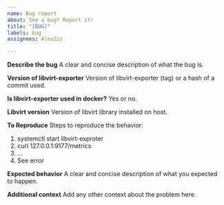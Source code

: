 ```yaml
---
name: Bug report
about: See a bug? Report it!
title: "[BUG]"
labels: bug
assignees: AlexZzz

---
```


**Describe the bug**
A clear and concise description of what the bug is.

**Version of libvirt-exporter**
Version of libvirt-exporter (tag) or a hash of a commit used.

**Is libvirt-exporter used in docker?**
Yes or no.

**Libvirt version**
Version of libvirt library installed on host.

**To Reproduce**
Steps to reproduce the behavior:
1. systemctl start libvirt-exproter
2. curl 127.0.0.1:9177/metrics
3. ...
4. See error

**Expected behavior**
A clear and concise description of what you expected to happen.

**Additional context**
Add any other context about the problem here.
